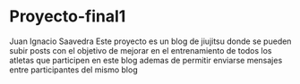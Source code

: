 # Proyecto-final1
Juan Ignacio Saavedra
Este proyecto es un blog de jiujitsu donde se pueden subir posts con el objetivo de mejorar en el entrenamiento de todos los atletas que participen en este blog ademas de
permitir enviarse mensajes entre participantes del mismo blog
